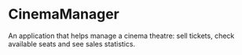 # CinemaManager
An application that helps manage a cinema theatre: sell tickets, check available seats and see sales statistics.
